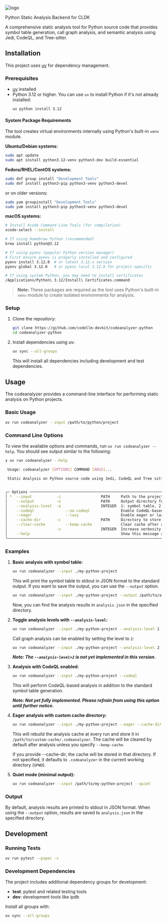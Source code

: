 ![logo](./docs/assets/logo.png)

Python Static Analysis Backend for CLDK

A comprehensive static analysis tool for Python source code that provides symbol table generation, call graph analysis, and semantic analysis using Jedi, CodeQL, and Tree-sitter.

## Installation

This project uses [uv](https://docs.astral.sh/uv/) for dependency management.

### Prerequisites

- [uv](https://docs.astral.sh/uv/getting-started/installation/) installed
- Python 3.12 or higher. You can use `uv` to install Python if it's not already installed:
  ```bash
  uv python install 3.12
  ```

#### System Package Requirements

The tool creates virtual environments internally using Python's built-in `venv` module.

**Ubuntu/Debian systems:**
```bash
sudo apt update
sudo apt install python3.12-venv python3-dev build-essential
```

**Fedora/RHEL/CentOS systems:**
```bash
sudo dnf group install "Development Tools"
sudo dnf install python3-pip python3-venv python3-devel
```
or on older versions:
```bash
sudo yum groupinstall "Development Tools"
sudo yum install python3-pip python3-venv python3-devel
```

**macOS systems:**
```bash
# Install Xcode Command Line Tools (for compilation)
xcode-select --install

# If using Homebrew Python (recommended)
brew install python@3.12

# If using pyenv (popular Python version manager)
# First ensure pyenv is properly installed and configured
pyenv install 3.12.0  # or latest 3.12.x version
pyenv global 3.12.0   # or pyenv local 3.12.0 for project-specific

# If using system Python, you may need to install certificates
/Applications/Python\ 3.12/Install\ Certificates.command
```

> **Note:** These packages are required as the tool uses Python's built-in `venv` module to create isolated environments for analysis.

### Setup

1. Clone the repository:
   ```bash
   git clone https://github.com/codellm-devkit/codeanalyzer-python
   cd codeanalyzer-python
   ```

2. Install dependencies using uv:
   ```bash
   uv sync --all-groups
   ```
   This will install all dependencies including development and test dependencies.

## Usage

The codeanalyzer provides a command-line interface for performing static analysis on Python projects.

### Basic Usage

```bash
uv run codeanalyzer --input /path/to/python/project
```

### Command Line Options

To view the available options and commands, run `uv run codeanalyzer --help`. You should see output similar to the following:

```bash
❯ uv run codeanalyzer --help

 Usage: codeanalyzer [OPTIONS] COMMAND [ARGS]...

 Static Analysis on Python source code using Jedi, CodeQL and Tree sitter.


╭─ Options ──────────────────────────────────────────────────────────────────────────────────────────────────────────╮
│ *  --input           -i                  PATH     Path to the project root directory. [default: None] [required]   │
│    --output          -o                  PATH     Output directory for artifacts. [default: None]                  │
│    --analysis-level  -a                  INTEGER  1: symbol table, 2: call graph. [default: 1]                     │
│    --codeql              --no-codeql              Enable CodeQL-based analysis. [default: no-codeql]               │
│    --eager               --lazy                   Enable eager or lazy analysis. Defaults to lazy. [default: lazy] │
│    --cache-dir       -c                  PATH     Directory to store analysis cache. [default: None]               │
│    --clear-cache         --keep-cache             Clear cache after analysis. [default: clear-cache]               │
│                      -v                  INTEGER  Increase verbosity: -v, -vv, -vvv [default: 0]                   │
│    --help                                         Show this message and exit.                                      │
╰────────────────────────────────────────────────────────────────────────────────────────────────────────────────────╯
```

### Examples

1. **Basic analysis with symbol table:**
   ```bash
   uv run codeanalyzer --input ./my-python-project
   ```

   This will print the symbol table to stdout in JSON format to the standard output. If you want to save the output, you can use the `--output` option.

   ```bash
   uv run codeanalyzer --input ./my-python-project --output /path/to/analysis-results
   ```

   Now, you can find the analysis results in `analysis.json` in the specified directory.

2. **Toggle analysis levels with `--analysis-level`:**
   ```bash
   uv run codeanalyzer --input ./my-python-project --analysis-level 1 # Symbol table only
   ```
   Call graph analysis can be enabled by setting the level to `2`:
   ```bash
   uv run codeanalyzer --input ./my-python-project --analysis-level 2 # Symbol table + Call graph
   ```
   ***Note: The `--analysis-level=2` is not yet implemented in this version.***

3. **Analysis with CodeQL enabled:**
   ```bash
   uv run codeanalyzer --input ./my-python-project --codeql
   ```
    This will perform CodeQL-based analysis in addition to the standard symbol table generation. 
    
    ***Note: Not yet fully implemented. Please refrain from using this option until further notice.***

4. **Eager analysis with custom cache directory:**
   ```bash
   uv run codeanalyzer --input ./my-python-project --eager --cache-dir /path/to/custom-cache
   ```
    This will rebuild the analysis cache at every run and store it in `/path/to/custom-cache/.codeanalyzer`. The cache will be cleared by default after analysis unless you specify `--keep-cache`.

    If you provide --cache-dir, the cache will be stored in that directory. If not specified, it defaults to `.codeanalyzer` in the current working directory (`$PWD`).

5. **Quiet mode (minimal output):**
   ```bash
   uv run codeanalyzer --input /path/to/my-python-project --quiet
   ```

### Output

By default, analysis results are printed to stdout in JSON format. When using the `--output` option, results are saved to `analysis.json` in the specified directory.

## Development

### Running Tests

```bash
uv run pytest --pspec -s 
```

### Development Dependencies

The project includes additional dependency groups for development:

- **test**: pytest and related testing tools
- **dev**: development tools like ipdb

Install all groups with:
```bash
uv sync --all-groups
```
